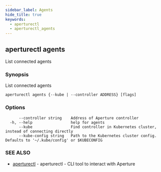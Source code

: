 ```yaml
---
sidebar_label: Agents
hide_title: true
keywords:
  - aperturectl
  - aperturectl_agents
---
```


## aperturectl agents

List connected agents

### Synopsis

List connected agents

```
aperturectl agents {--kube | --controller ADDRESS} [flags]
```

### Options

```
      --controller string    Address of Aperture controller
  -h, --help                 help for agents
      --kube                 Find controller in Kubernetes cluster, instead of connecting directly
      --kube-config string   Path to the Kubernetes cluster config. Defaults to '~/.kube/config' or $KUBECONFIG
```

### SEE ALSO

- [aperturectl](/reference/aperturectl/aperturectl.md) - aperturectl - CLI tool to interact with Aperture
